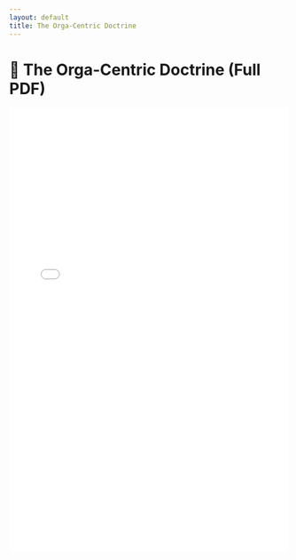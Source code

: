 ```yaml
---
layout: default
title: The Orga-Centric Doctrine
---
```


# 📘 The Orga-Centric Doctrine (Full PDF)

<iframe src="orga-centric-doctrine.pdf" width="100%" height="800px" style="border: none;">
    This browser does not support PDFs. Please <a href="orga-centric-doctrine.pdf">download it here</a>.
</iframe>
